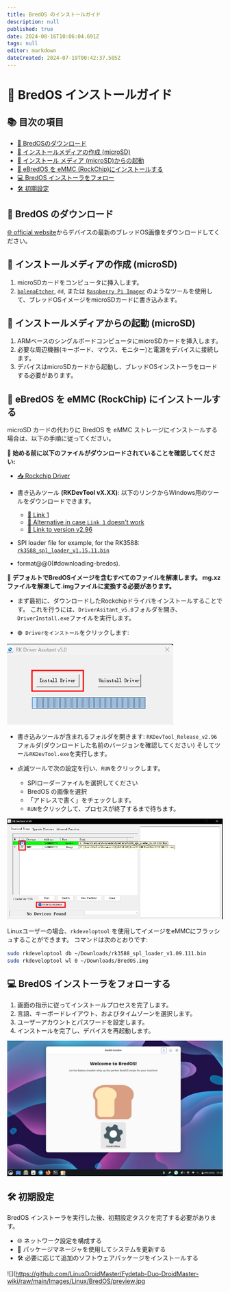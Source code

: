 ```yaml
---
title: BredOS のインストールガイド
description: null
published: true
date: 2024-08-16T10:06:04.691Z
tags: null
editor: markdown
dateCreated: 2024-07-19T00:42:37.505Z
---
```


# 🍞 BredOS インストールガイド

## 📚 目次の項目

- [🔽 BredOSのダウンロード](#downloading-bredos)
- [💽 インストールメディアの作成 (microSD)](#creating-the-installation-media-microsd)
- [🚀 インストール メディア (microSD)からの起動](#booting-from-the-installation-media-microsd)
- [💾 eBredOS を eMMC (RockChip)にインストールする](#installing-bredos-to-emmc-rockchip)
- [💻 BredOS インストーラをフォロー](#follow-bredos-installer)
- [🛠️ 初期設定](#initial-configuration)

## 🔽 BredOS のダウンロード

[🌐 official website](https://bredos.org/download.html)からデバイスの最新のブレッドOS画像をダウンロードしてください。

## 💽 インストールメディアの作成 (microSD)

1. microSDカードをコンピュータに挿入します。
2. [`balenaEtcher`](https://etcher.balena.io/), `dd`, または [`Raspberry Pi Imager`](https://www.raspberrypi.com/software/) のようなツールを使用して、ブレッドOSイメージをmicroSDカードに書き込みます。

## 🚀 インストールメディアからの起動 (microSD)

1. ARMベースのシングルボードコンピュータにmicroSDカードを挿入します。
2. 必要な周辺機器(キーボード、マウス、モニター)と電源をデバイスに接続します。
3. デバイスはmicroSDカードから起動し、ブレッドOSインストーラをロードする必要があります。

## 💾 eBredOS を eMMC (RockChip) にインストールする

microSD カードの代わりに BredOS を eMMC ストレージにインストールする場合は、以下の手順に従ってください。

**📝 始める前に以下のファイルがダウンロードされていることを確認してください:**

- [📥 Rockchip Driver](https://dl.radxa.com/tools/windows/DriverAsitant_v5.0.zip)

- 書き込みツール **(RKDevTool vX.XX)**: 以下のリンクからWindows用のツールをダウンロードできます。
    - [🔗 Link 1](https://docs.radxa.com/en/compute-module/cm5/radxa-os/low-level-dev/rkdevtool)
    - [🔗 Alternative in case `Link 1` doesn't work](https://dl.radxa.com/tools/windows/)
    - [🔗 Link to version v2.96](https://dl.radxa.com/tools/windows/RKDevTool_Release_v2.96_zh.zip)

- SPI loader file for example, for the RK3588: [`rk3588_spl_loader_v1.15.11.bin`](https://dl.radxa.com/rock5/sw/images/loader/rk3588_spl_loader_v1.15.11.bin)

- format@@0(#downloading-bredos).

**📂 デフォルトでBredOSイメージを含むすべてのファイルを解凍します。 mg.xzファイルを解凍して.imgファイルに変換する必要があります。**

- まず最初に、ダウンロードしたRockchipドライバをインストールすることです。 これを行うには、`DriverAsitant_v5.0`フォルダを開き、`DriverInstall.exe`ファイルを実行します。

- `🟢 Driverをインストール`をクリックします:

![](https://github.com/LinuxDroidMaster/Fydetab-Duo-DroidMaster-wiki/raw/main/Images/Android/AOSP/install_drivers.png)

- 書き込みツールが含まれるフォルダを開きます: `RKDevTool_Release_v2.96` フォルダ(ダウンロードした名前のバージョンを確認してください) そしてツール`RKDevTool.exe`を実行します。

- 点滅ツールで次の設定を行い、`RUN`をクリックします。
    - SPIローダーファイルを選択してください
    - BredOS の画像を選択
    - 「アドレスで書く」をチェックします。
    - `RUN`をクリックして、プロセスが終了するまで待ちます。

![](https://github.com/LinuxDroidMaster/Fydetab-Duo-DroidMaster-wiki/raw/main/Images/Linux/BredOS/flashing_tool_config.png)

Linuxユーザーの場合、`rkdeveloptool` を使用してイメージをeMMCにフラッシュすることができます。 コマンドは次のとおりです:

```bash
sudo rkdeveloptool db ~/Downloads/rk3588_spl_loader_v1.09.111.bin
sudo rkdeveloptool wl 0 ~/Downloads/BredOS.img
```

## 💻 BredOS インストーラをフォローする

1. 画面の指示に従ってインストールプロセスを完了します。
2. 言語、キーボードレイアウト、およびタイムゾーンを選択します。
3. ユーザーアカウントとパスワードを設定します。
4. インストールを完了し、デバイスを再起動します。

![](https://github.com/LinuxDroidMaster/Fydetab-Duo-DroidMaster-wiki/raw/main/Images/Linux/BredOS/breDOS_installer.jpg)

## 🛠️ 初期設定

BredOS インストーラを実行した後、初期設定タスクを完了する必要があります。

- 🌐 ネットワーク設定を構成する
- 🔄 パッケージマネージャを使用してシステムを更新する
- 🛠️ 必要に応じて追加のソフトウェアパッケージをインストールする

![](https://github.com/LinuxDroidMaster/Fydetab-Duo-DroidMaster-wiki/raw/main/Images/Linux/BredOS/preview.jpg